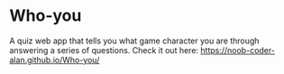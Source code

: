 # Who-you
A quiz web app that tells you what game character you are through answering a series of questions.
Check it out here: https://noob-coder-alan.github.io/Who-you/
